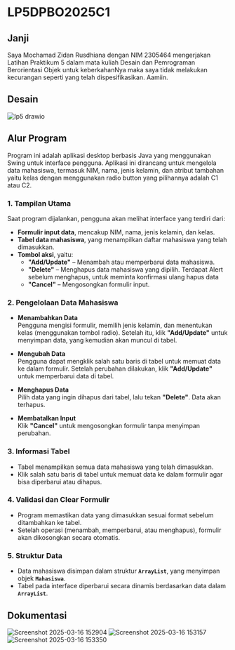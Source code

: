 # LP5DPBO2025C1

## Janji
Saya Mochamad Zidan Rusdhiana dengan NIM 2305464 mengerjakan Latihan Praktikum 5 dalam mata kuliah Desain dan Pemrograman Berorientasi Objek untuk keberkahanNya maka saya tidak melakukan kecurangan seperti yang telah dispesifikasikan. Aamiin.

## Desain
![lp5 drawio](https://github.com/user-attachments/assets/7edc95be-339e-423d-b26a-07a1d4ee48c8)


## Alur Program  

Program ini adalah aplikasi desktop berbasis Java yang menggunakan Swing untuk interface pengguna. Aplikasi ini dirancang untuk mengelola data mahasiswa, termasuk NIM, nama, jenis kelamin, dan atribut tambahan yaitu kelas dengan menggunakan radio button yang pilihannya adalah C1 atau C2.

### 1. Tampilan Utama  
Saat program dijalankan, pengguna akan melihat interface yang terdiri dari:  
- **Formulir input data**, mencakup NIM, nama, jenis kelamin, dan kelas.  
- **Tabel data mahasiswa**, yang menampilkan daftar mahasiswa yang telah dimasukkan.  
- **Tombol aksi**, yaitu:  
  - **"Add/Update"** – Menambah atau memperbarui data mahasiswa.  
  - **"Delete"** – Menghapus data mahasiswa yang dipilih. Terdapat Alert sebelum menghapus, untuk meminta konfirmasi ulang hapus data
  - **"Cancel"** – Mengosongkan formulir input.  

### 2. Pengelolaan Data Mahasiswa  
- **Menambahkan Data**  
  Pengguna mengisi formulir, memilih jenis kelamin, dan menentukan kelas (menggunakan tombol radio). Setelah itu, klik **"Add/Update"** untuk menyimpan data, yang kemudian akan muncul di tabel.  

- **Mengubah Data**  
  Pengguna dapat mengklik salah satu baris di tabel untuk memuat data ke dalam formulir. Setelah perubahan dilakukan, klik **"Add/Update"** untuk memperbarui data di tabel.  

- **Menghapus Data**  
  Pilih data yang ingin dihapus dari tabel, lalu tekan **"Delete"**. Data akan terhapus.  

- **Membatalkan Input**  
  Klik **"Cancel"** untuk mengosongkan formulir tanpa menyimpan perubahan.  

### 3. Informasi Tabel  
- Tabel menampilkan semua data mahasiswa yang telah dimasukkan.  
- Klik salah satu baris di tabel untuk memuat data ke dalam formulir agar bisa diperbarui atau dihapus.  

### 4. Validasi dan Clear Formulir  
- Program memastikan data yang dimasukkan sesuai format sebelum ditambahkan ke tabel.  
- Setelah operasi (menambah, memperbarui, atau menghapus), formulir akan dikosongkan secara otomatis.  

### 5. Struktur Data  
- Data mahasiswa disimpan dalam struktur **`ArrayList`**, yang menyimpan objek **`Mahasiswa`**.  
- Tabel pada interface diperbarui secara dinamis berdasarkan data dalam **`ArrayList`**.  

## Dokumentasi
![Screenshot 2025-03-16 152904](https://github.com/user-attachments/assets/4e94b858-99b2-436f-930a-ac891c159dd3)
![Screenshot 2025-03-16 153157](https://github.com/user-attachments/assets/c3f5146c-a329-4eb2-9988-9c60b4e4e7d9)
![Screenshot 2025-03-16 153350](https://github.com/user-attachments/assets/4d50ed5d-1d40-42d4-a34e-85e4516cce44)
